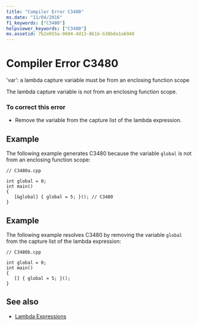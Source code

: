 ```yaml
---
title: "Compiler Error C3480"
ms.date: "11/04/2016"
f1_keywords: ["C3480"]
helpviewer_keywords: ["C3480"]
ms.assetid: 7b2e055a-9604-4d13-861b-b38bda1a6940
---
```

# Compiler Error C3480

'var': a lambda capture variable must be from an enclosing function scope

The lambda capture variable is not from an enclosing function scope.

### To correct this error

- Remove the variable from the capture list of the lambda expression.

## Example

The following example generates C3480 because the variable `global` is not from an enclosing function scope:

```
// C3480a.cpp

int global = 0;
int main()
{
   [&global] { global = 5; }(); // C3480
}
```

## Example

The following example resolves C3480 by removing the variable `global` from the capture list of the lambda expression:

```
// C3480b.cpp

int global = 0;
int main()
{
   [] { global = 5; }();
}
```

## See also

- [Lambda Expressions](../../cpp/lambda-expressions-in-cpp.md)
